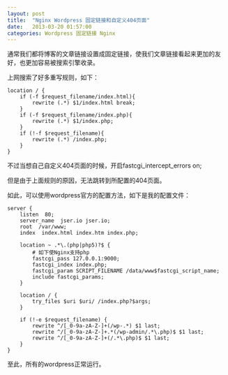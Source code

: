 ```yaml
---
layout: post
title:  "Nginx Wordpress 固定链接和自定义404页面"
date:   2013-03-20 01:57:00
categories: Wordpress 固定链接 Nginx
---
```

通常我们都将博客的文章链接设置成固定链接，使我们文章链接看起来更加的友好，也更加容易被搜索引擎收录。

上网搜索了好多重写规则，如下：

    location / {
        if (-f $request_filename/index.html){
            rewrite (.*) $1/index.html break;
        }
        if (-f $request_filename/index.php){
            rewrite (.*) $1/index.php;
        }
        if (!-f $request_filename){
            rewrite (.*) /index.php;
        }
    }

不过当想自己自定义404页面的时候，开启fastcgi_intercept_errors on;

但是由于上面规则的原因，无法跳转到所配置的404页面。

如此，可以使用wordpress官方的配置方法，如下是我的配置文件：

    server {
        listen  80;
        server_name  jser.io jser.io;
        root  /var/www;
        index  index.html index.htm index.php;

        location ~ .*\.(php|php5)?$ {
            # 如下使Nginx支持php
            fastcgi_pass 127.0.0.1:9000;
            fastcgi_index index.php;
            fastcgi_param SCRIPT_FILENAME /data/www$fastcgi_script_name;
            include fastcgi_params;
        }

        location / {
            try_files $uri $uri/ /index.php?$args;
        }

        if (!-e $request_filename) {
            rewrite ^/[_0-9a-zA-Z-]+(/wp-.*) $1 last;
            rewrite ^/[_0-9a-zA-Z-]+.*(/wp-admin/.*\.php)$ $1 last;
            rewrite ^/[_0-9a-zA-Z-]+(/.*\.php)$ $1 last;
        }
    }

至此，所有的wordpress正常运行。
